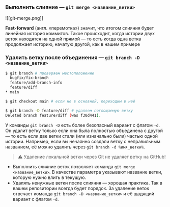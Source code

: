 ### Выполнить слияние — `git merge <название_ветки>`

![[git-merge.png]]

**Fast-forward** (англ. «перемотка») значит, что итогом слияния будет линейная история коммитов. Такое происходит, когда истории двух веток находятся на одной прямой — то есть когда одна ветка продолжает историю, начатую другой, как в нашем примере

### Удалить ветку после объединения — `git branch -D <название_ветки>`

```bash
$ git branch # проверяем местоположение
  bugfix/fix-branch
  feature/add-branch-info
  feature/diff
* main

$ git checkout main # если не в основной, переходим в неё

$ git branch -D feature/diff # удаляем поглощаемую ветку
Deleted branch feature/diff (was f30d441).
```

У команды `git branch -D` есть более безопасный вариант с флагом `-d`. Он удалит ветку только если она была полностью объединена с другой — то есть если две ветки стали (или изначально были) частью одной истории. Например, если вы нечаянно создали ветку с неправильным названием, её можно удалить через `git branch -d %имя_ветки%`.

>⚠️ Удаление локальной ветки через Git не удаляет ветку на GitHub!

- Выполнить слияние веток позволяет команда `git merge <название_ветки>`. В качестве параметра указывают название ветки, которую нужно влить в текущую.
- Удалять ненужные ветки после слияния — хорошая практика. Так в вашем репозитории всегда будет порядок. За удаление веток отвечает команда `git branch -D <название_ветки>` и её щадящий вариант с флагом `-d`.

